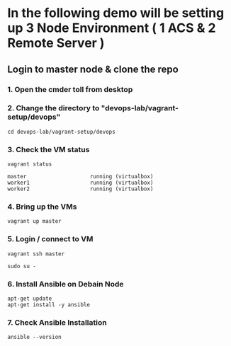 # In the following demo will be setting up 3 Node Environment ( 1 ACS & 2 Remote Server ) 

## Login to master node & clone the repo 

### 1. Open the cmder toll from desktop

### 2. Change the directory to "devops-lab/vagrant-setup/devops"
```
cd devops-lab/vagrant-setup/devops
```
### 3. Check the VM status 
```
vagrant status 
```
```
master                    running (virtualbox)
worker1                   running (virtualbox)
worker2                   running (virtualbox)
```

### 4. Bring up the VMs
```
vagrant up master
```

### 5. Login / connect to VM
```
vagrant ssh master
```
```
sudo su - 
```

### 6. Install Ansible on Debain Node
```
apt-get update 
apt-get install -y ansible 
```

### 7. Check Ansible Installation 
```
ansible --version 
```
